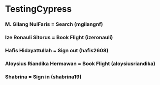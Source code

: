 # TestingCypress

### M. Gilang NulFaris = Search (mgilangnf) 
### Ize Ronauli Sitorus = Book Flight (izeronauli)
### Hafis Hidayattullah = Sign out (hafis2608)
### Aloysius Riandika Hermawan = Book Flight (aloysiusriandika)
### Shabrina = Sign in (shabrina19)
